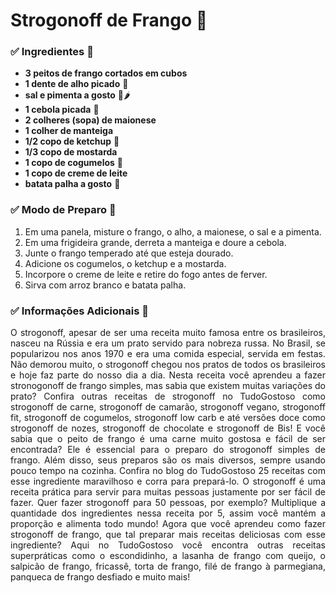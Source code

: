 <h1>Strogonoff de Frango 🐓</h1>

<h3><g-emoji class="g-emoji" alias="white_check_mark" fallback-src="https://github.githubassets.com/images/icons/emoji/unicode/2705.png">✅</g-emoji> Ingredientes 📄</h3>
<ul>
    <li>
        <strong>3 peitos de frango cortados em cubos</a></strong>
    </li>
	<li>
        <strong>1 dente de alho picado</a></strong> 🧄
    </li>
	<li>
        <strong>sal e pimenta a gosto</a></strong> 🧂🌶️
    </li><li>
        <strong>1 cebola picada</a></strong> 🧅
    </li><li>
        <strong>2 colheres (sopa) de maionese</a></strong>
    </li><li>
        <strong>1 colher de manteiga</a></strong>
    </li>
	</li><li>
        <strong>1/2 copo de ketchup</a></strong> 🍅
    </li>
	</li><li>
        <strong>1/3 copo de mostarda</a></strong>
    </li>
	</li><li>
        <strong>1 copo de cogumelos</a></strong> 🍄
    </li>
	</li><li>
        <strong>1 copo de creme de leite</a></strong>
    </li>
	</li><li>
        <strong>batata palha a gosto</a></strong> 🥔
    </li>
</ul>
 
<h3><g-emoji class="g-emoji" alias="white_check_mark" fallback-src="https://github.githubassets.com/images/icons/emoji/unicode/2705.png">✅</g-emoji> Modo de Preparo 📄</h3>
<ol>
	<li>Em uma panela, misture o frango, o alho, a maionese, o sal e a pimenta.</li>
	<li>Em uma frigideira grande, derreta a manteiga e doure a cebola.</li>
	<li>Junte o frango temperado até que esteja dourado.</li>
	<li>Adicione os cogumelos, o ketchup e a mostarda.</li>
	<li>Incorpore o creme de leite e retire do fogo antes de ferver.</li>
	<li>Sirva com arroz branco e batata palha.</li>
</ol>

<h3><g-emoji class="g-emoji" alias="white_check_mark" fallback-src="https://github.githubassets.com/images/icons/emoji/unicode/2705.png">✅</g-emoji> Informações Adicionais 📄</h3>
<p align="justify">O strogonoff, apesar de ser uma receita muito famosa entre os brasileiros, 
nasceu na Rússia e era um prato servido para nobreza russa. No Brasil, se 
popularizou nos anos 1970 e era uma comida especial, servida em festas. 
Não demorou muito, o strogonoff chegou nos pratos de todos os brasileiros 
e hoje faz parte do nosso dia a dia.
Nesta receita você aprendeu a fazer stronogonoff de frango simples, mas 
sabia que existem muitas variações do prato? Confira outras receitas de 
strogonoff no TudoGostoso como strogonoff de carne, strogonoff de camarão, 
strogonoff vegano, strogonoff fit, strogonoff de cogumelos, strogonoff low
 carb e até versões doce como strogonoff de nozes, strogonoff de chocolate
e strogonoff de Bis!
E você sabia que o peito de frango é uma carne muito gostosa e fácil de ser
encontrada? Ele é essencial para o preparo do strogonoff simples de frango.
Além disso, seus preparos são os mais diversos, sempre 
usando pouco tempo na cozinha. Confira no blog do TudoGostoso 25 receitas 
com esse ingrediente maravilhoso e corra para prepará-lo. 
O strogonoff é uma receita prática para servir para muitas pessoas justamente
por ser fácil de fazer. Quer fazer strogonoff para 50 pessoas, por exemplo?
Multiplique a quantidade dos ingredientes nessa receita por 5, assim você 
mantém a proporção e alimenta todo mundo!
Agora que você aprendeu como fazer strogonoff de frango, que tal preparar 
mais receitas deliciosas com esse ingrediente? Aqui no TudoGostoso você 
encontra outras receitas superpráticas como o escondidinho, a 
lasanha de frango com queijo, o salpicão de frango, fricassê, torta de frango,
 filé de frango à parmegiana, panqueca de frango desfiado e muito mais!</p>
